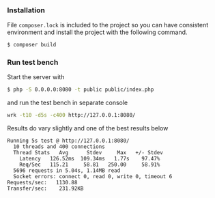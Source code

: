 ### Installation

File `composer.lock` is included to the project so you can have consistent environment and install the project with the following command.

```bash
$ composer build
```

### Run test bench

Start the server with

```bash
$ php -S 0.0.0.0:8080 -t public public/index.php
```

and run the test bench in separate console

```bash
wrk -t10 -d5s -c400 http://127.0.0.1:8080/
```

Results do vary slightly and one of the best results below
```text
Running 5s test @ http://127.0.0.1:8080/
  10 threads and 400 connections
  Thread Stats   Avg      Stdev     Max   +/- Stdev
    Latency   126.52ms  109.34ms   1.77s    97.47%
    Req/Sec   115.21     58.81   250.00     58.91%
  5696 requests in 5.04s, 1.14MB read
  Socket errors: connect 0, read 0, write 0, timeout 6
Requests/sec:   1130.88
Transfer/sec:    231.92KB
```
